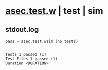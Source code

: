 # [asec.test.w](../../../../../../examples/tests/sdk_tests/math/asec.test.w) | test | sim

## stdout.log
```log
pass ─ asec.test.wsim (no tests)
 
 
Tests 1 passed (1)
Test Files 1 passed (1)
Duration <DURATION>
```

